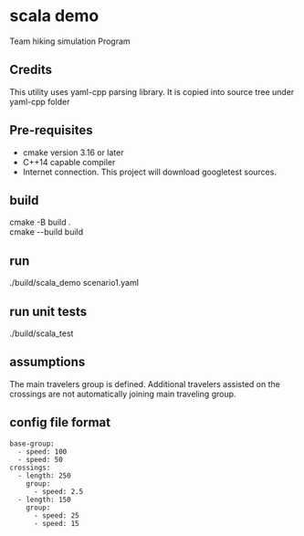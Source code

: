 # scala demo

Team hiking simulation Program

## Credits
This utility uses yaml-cpp parsing library. It is copied into source tree under yaml-cpp folder

## Pre-requisites
- cmake version 3.16 or later
- C++14 capable compiler 
- Internet connection. This project will download googletest sources.

## build
cmake -B build .  
cmake --build build  

## run
./build/scala_demo scenario1.yaml 

## run unit tests
./build/scala_test

## assumptions
The main travelers group is defined. Additional travelers assisted on the crossings 
are not automatically joining main traveling group.

## config file format


```
base-group:
  - speed: 100
  - speed: 50
crossings:
  - length: 250
    group:
      - speed: 2.5
  - length: 150
    group:
      - speed: 25
      - speed: 15
```


